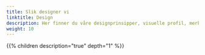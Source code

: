 ```yaml
---
title: Slik designer vi
linktitle: Design
description: Her finner du våre designprinsipper, visuelle profil, merkevare og personlighet.
weight: 10
---
```


{{% children description="true" depth="1" %}}
